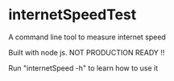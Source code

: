 # internetSpeedTest

A command line tool to measure internet speed

Built with node js. NOT PRODUCTION READY !!

Run "internetSpeed -h" to learn how to use it

